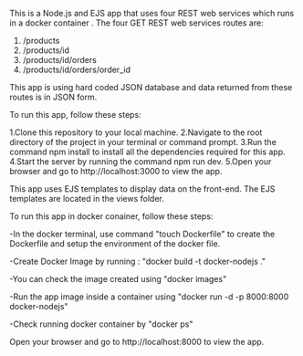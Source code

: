 This is a Node.js and EJS app that uses four REST web services which runs in a docker container . The four GET REST web services routes are:

1. /products
2. /products/id
3. /products/id/orders
4. /products/id/orders/order_id

This app is using hard coded JSON database and data returned from these routes is in JSON form.

To run this app, follow these steps:

1.Clone this repository to your local machine.
2.Navigate to the root directory of the project in your terminal or command prompt.
3.Run the command npm install to install all the dependencies required for this app.
4.Start the server by running the command npm run dev.
5.Open your browser and go to http://localhost:3000 to view the app.

This app uses EJS templates to display data on the front-end. The EJS templates are located in the views folder.

To run this app in docker conainer, follow these steps:

-In the docker terminal, use command "touch Dockerfile" to create the Dockerfile and setup the environment of the docker file.

-Create Docker Image by running : "docker build -t docker-nodejs ."

-You can check the image created using "docker images"

-Run the app image inside a container using "docker run -d -p 8000:8000 docker-nodejs"

-Check running docker container by "docker ps"

Open your browser and go to http://localhost:8000 to view the app.
